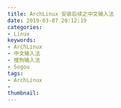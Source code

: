 ```yaml
---
title: ArchLinux 安装后续之中文输入法
date: 2019-03-07 20:12:19
categories:
- Linux
keywords:
- ArchLinux
- 中文输入法
- 搜狗输入法
- Sogou
tags:
- ArchLinux
-
thumbnail:
---
```

